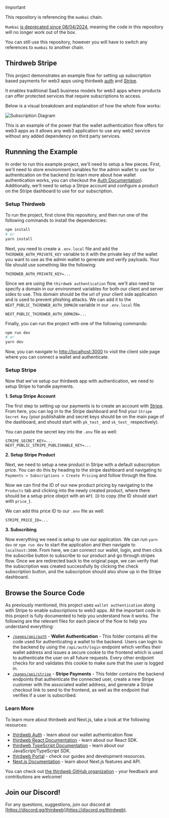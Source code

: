 > [!Important]  
> This repository is referencing the `mumbai` chain.
> 
> `Mumbai` [is deprecated since 08/04/2024](https://blog.thirdweb.com/deprecation-of-mumbai-testnet/), meaning the code in this repository will no longer work out of the box.
>
> You can still use this repository, however you will have to switch any references to `mumbai` to another chain.


## Thirdweb Stripe

This project demonstrates an example flow for setting up subscription based payments for web3 apps using thirdweb [auth](https://portal.thirdweb.com/auth) and [Stripe](https://stripe.com).

It enables traditional SaaS business models for web3 apps where products can offer protected services that require subscriptions to access.

Below is a visual breakdown and explanation of how the whole flow works:

![Subscription Diagram](public/stripe.png)

This is an example of the power that the wallet authentication flow offers for web3 apps as it allows any web3 application to use any web2 service without any added dependency on third party services.

## Runnning the Example

In order to run this example project, we'll need to setup a few pieces. First, we'll need to store environment variables for the admin wallet to use for authentication on the backend (to learn more about how wallet authentication works, you can checkout the [Auth Documentation](https://portal.thirdweb.com/auth)). Additionally, we'll need to setup a Stripe account and configure a product on the Stripe dashboard to use for our subscription.

### Setup Thirdweb

To run the project, first clone this repository, and then run one of the following commands to install the dependencies:

```bash
npm install
# or
yarn install
```

Next, you need to create a `.env.local` file and add the `THIRDWEB_AUTH_PRIVATE_KEY` variable to it with the private key of the wallet you want to use as the admin wallet to generate and verify payloads. Your file should use something like the following:

```.env
THIRDWEB_AUTH_PRIVATE_KEY=...
```

Since we are using the `thirdweb authentication` flow, we'll also need to specify a domain in our environment variables for both our client and server sides to use. This domain should be the url of your client side application and is used to prevent phishing attacks. We can add it to the `NEXT_PUBLIC_THIRDWEB_AUTH_DOMAIN` variable in our `.env.local` file.

```.env
NEXT_PUBLIC_THIRDWEB_AUTH_DOMAIN=...
```

Finally, you can run the project with one of the following commands:

```bash
npm run dev
# or
yarn dev
```

Now, you can navigate to [http://localhost:3000](http://localhost:3000) to visit the client side page where you can connect a wallet and authenticate.

### Setup Stripe

Now that we've setup our thirdweb app with authentication, we need to setup Stripe to handle payments.

**1. Setup Stripe Account**

The first step to setting up our payments is to create an account with [Stripe](https://stripe.com). From here, you can log in to the Stripe dashboard and find your `Stripe Secret Key` (your publishable and secret keys should be on the main page of the dashboard, and should start with `pk_test_` and `sk_test_` respectively).

You can paste the secret key into the `.env` file as well:

```.env
STRIPE_SECRET_KEY=...
NEXT_PUBLIC_STRIPE_PUBLISHABLE_KEY=...
```

**2. Setup Stripe Product**

Next, we need to setup a new product in Stripe with a default subscription price. You can do this by heading to the stripe dashboard and navigating to `Payments > Subscriptions > Create Pricing` and follow through the flow.

Now we can find the ID of our new product pricing by navigating to the `Products` tab and clicking into the newly created product, where there should be a setup price obejct with an `API ID` to copy (the ID should start with `price_`).

We can add this price ID to our `.env` file as well:

```.env
STRIPE_PRICE_ID=...
```

**3. Subscribing**

Now everything we need is setup to use our application. We can run `yarn dev` or `npm run dev` to start the application and then navigate to `localhost:3000`. From here, we can connect our wallet, login, and then click the subscribe button to subscribe to our product and go through stripes flow. Once we are redirected back to the original page, we can verify that the subscription was created successfully by clicking the check subscription button, and the subscription should also show up in the Stripe dashboard.

## Browse the Source Code

As previously mentioned, this project uses `wallet authentication` along with Stripe to enable subscriptions to web3 apps. All the important code in this project is fully documented to help you understand how it works. The following are the relevant files for each piece of the flow to help you understand everything:

- [`/pages/api/auth`](/pages/api/auth) - **Wallet Authentication** - This folder contains all the code used for authenticating a wallet to the backend. Users can login to the backend by using the `/api/auth/login` endpoint which verifies their wallet address and issues a secure cookie to the frontend which is used to authenticate the user on all future requests. Every other endpoint checks for and validates this cookie to make sure that the user is logged in.
- [`/pages/api/stripe`](/pages/api/stripe) - **Stripe Payments** - This folder contains the backend endpoints that authenticate the connected user, create a new Stripe customer with the associated wallet address, and generate a Stripe checkout link to send to the frontend, as well as the endpoint that verifies if a user is subscribed.

### Learn More

To learn more about thirdweb and Next.js, take a look at the following resources:

- [thirdweb Auth](https://portal.thirdweb.com/auth) - learn about our wallet authentication flow
- [thirdweb React Documentation](https://docs.thirdweb.com/react) - learn about our React SDK.
- [thirdweb TypeScript Documentation](https://docs.thirdweb.com/typescript) - learn about our JavaScript/TypeScript SDK.
- [thirdweb Portal](https://docs.thirdweb.com) - check our guides and development resources.
- [Next.js Documentation](https://nextjs.org/docs) - learn about Next.js features and API.

You can check out [the thirdweb GitHub organization](https://github.com/thirdweb-dev) - your feedback and contributions are welcome!

## Join our Discord!

For any questions, suggestions, join our discord at [https://discord.gg/thirdweb](https://discord.gg/thirdweb).
